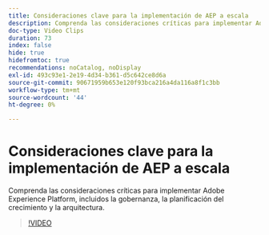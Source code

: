 ```yaml
---
title: Consideraciones clave para la implementación de AEP a escala
description: Comprenda las consideraciones críticas para implementar Adobe Experience Platform, incluidos la gobernanza, la planificación del crecimiento y la arquitectura.
doc-type: Video Clips
duration: 73
index: false
hide: true
hidefromtoc: true
recommendations: noCatalog, noDisplay
exl-id: 493c93e1-2e19-4d34-b361-d5c642ce8d6a
source-git-commit: 90671959b653e120f93bca216a4da116a8f1c3bb
workflow-type: tm+mt
source-wordcount: '44'
ht-degree: 0%

---
```


# Consideraciones clave para la implementación de AEP a escala

Comprenda las consideraciones críticas para implementar Adobe Experience Platform, incluidos la gobernanza, la planificación del crecimiento y la arquitectura.

<!-- 62_S601_3442532_72_key-takeaways-for-deploying-aep-at-scale -->
>[!VIDEO](https://video.tv.adobe.com/v/3460516/?learn=on&enablevpops=true&captions=spa)
